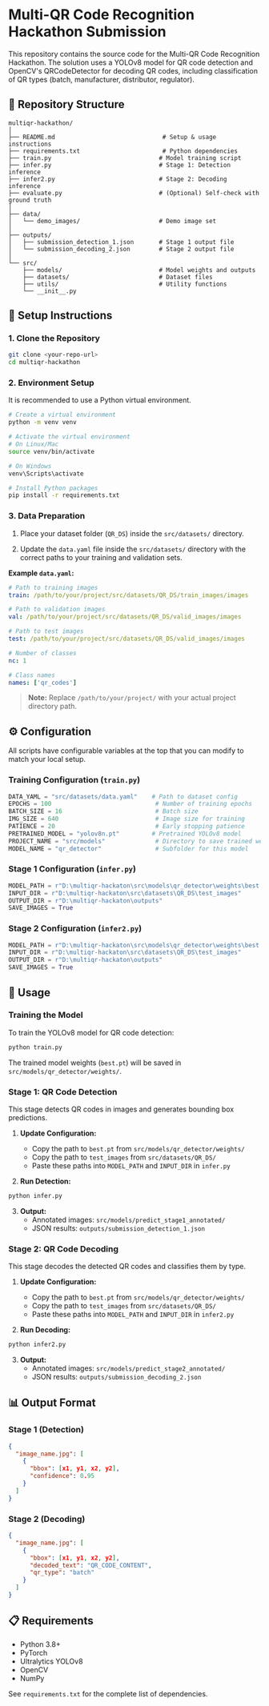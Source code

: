 # Multi-QR Code Recognition Hackathon Submission

This repository contains the source code for the Multi-QR Code Recognition Hackathon. The solution uses a YOLOv8 model for QR code detection and OpenCV's QRCodeDetector for decoding QR codes, including classification of QR types (batch, manufacturer, distributor, regulator).

## 📁 Repository Structure

```
multiqr-hackathon/
│
├── README.md                              # Setup & usage instructions
├── requirements.txt                       # Python dependencies
├── train.py                              # Model training script
├── infer.py                              # Stage 1: Detection inference
├── infer2.py                             # Stage 2: Decoding inference
├── evaluate.py                           # (Optional) Self-check with ground truth
│
├── data/
│   └── demo_images/                      # Demo image set
│
├── outputs/
│   ├── submission_detection_1.json       # Stage 1 output file
│   └── submission_decoding_2.json        # Stage 2 output file
│
└── src/
    ├── models/                           # Model weights and outputs
    ├── datasets/                         # Dataset files
    ├── utils/                            # Utility functions
    └── __init__.py
```

## 🚀 Setup Instructions

### 1. Clone the Repository

```bash
git clone <your-repo-url>
cd multiqr-hackathon
```

### 2. Environment Setup

It is recommended to use a Python virtual environment.

```bash
# Create a virtual environment
python -m venv venv

# Activate the virtual environment
# On Linux/Mac
source venv/bin/activate

# On Windows
venv\Scripts\activate

# Install Python packages
pip install -r requirements.txt
```

### 3. Data Preparation

1. Place your dataset folder (`QR_DS`) inside the `src/datasets/` directory.

2. Update the `data.yaml` file inside the `src/datasets/` directory with the correct paths to your training and validation sets.

**Example `data.yaml`:**

```yaml
# Path to training images
train: /path/to/your/project/src/datasets/QR_DS/train_images/images

# Path to validation images
val: /path/to/your/project/src/datasets/QR_DS/valid_images/images

# Path to test images
test: /path/to/your/project/src/datasets/QR_DS/valid_images/images

# Number of classes
nc: 1

# Class names
names: ['qr_codes']
```

> **Note:** Replace `/path/to/your/project/` with your actual project directory path.

## ⚙️ Configuration

All scripts have configurable variables at the top that you can modify to match your local setup.

### Training Configuration (`train.py`)

```python
DATA_YAML = "src/datasets/data.yaml"    # Path to dataset config
EPOCHS = 100                             # Number of training epochs
BATCH_SIZE = 16                          # Batch size
IMG_SIZE = 640                           # Image size for training
PATIENCE = 20                            # Early stopping patience
PRETRAINED_MODEL = "yolov8n.pt"         # Pretrained YOLOv8 model
PROJECT_NAME = "src/models"              # Directory to save trained weights
MODEL_NAME = "qr_detector"               # Subfolder for this model
```

### Stage 1 Configuration (`infer.py`)

```python
MODEL_PATH = r"D:\multiqr-hackaton\src\models\qr_detector\weights\best.pt"
INPUT_DIR = r"D:\multiqr-hackaton\src\datasets\QR_DS\test_images"
OUTPUT_DIR = r"D:\multiqr-hackaton\outputs"
SAVE_IMAGES = True
```

### Stage 2 Configuration (`infer2.py`)

```python
MODEL_PATH = r"D:\multiqr-hackaton\src\models\qr_detector\weights\best.pt"
INPUT_DIR = r"D:\multiqr-hackaton\src\datasets\QR_DS\test_images"
OUTPUT_DIR = r"D:\multiqr-hackaton\outputs"
SAVE_IMAGES = True
```

## 🎯 Usage

### Training the Model

To train the YOLOv8 model for QR code detection:

```bash
python train.py
```

The trained model weights (`best.pt`) will be saved in `src/models/qr_detector/weights/`.

### Stage 1: QR Code Detection

This stage detects QR codes in images and generates bounding box predictions.

1. **Update Configuration:**
   - Copy the path to `best.pt` from `src/models/qr_detector/weights/`
   - Copy the path to `test_images` from `src/datasets/QR_DS/`
   - Paste these paths into `MODEL_PATH` and `INPUT_DIR` in `infer.py`

2. **Run Detection:**

```bash
python infer.py
```

3. **Output:**
   - Annotated images: `src/models/predict_stage1_annotated/`
   - JSON results: `outputs/submission_detection_1.json`

### Stage 2: QR Code Decoding

This stage decodes the detected QR codes and classifies them by type.

1. **Update Configuration:**
   - Copy the path to `best.pt` from `src/models/qr_detector/weights/`
   - Copy the path to `test_images` from `src/datasets/QR_DS/`
   - Paste these paths into `MODEL_PATH` and `INPUT_DIR` in `infer2.py`

2. **Run Decoding:**

```bash
python infer2.py
```

3. **Output:**
   - Annotated images: `src/models/predict_stage2_annotated/`
   - JSON results: `outputs/submission_decoding_2.json`

## 📊 Output Format

### Stage 1 (Detection)

```json
{
  "image_name.jpg": [
    {
      "bbox": [x1, y1, x2, y2],
      "confidence": 0.95
    }
  ]
}
```

### Stage 2 (Decoding)

```json
{
  "image_name.jpg": [
    {
      "bbox": [x1, y1, x2, y2],
      "decoded_text": "QR_CODE_CONTENT",
      "qr_type": "batch"
    }
  ]
}
```

## 📋 Requirements

- Python 3.8+
- PyTorch
- Ultralytics YOLOv8
- OpenCV
- NumPy

See `requirements.txt` for the complete list of dependencies.

